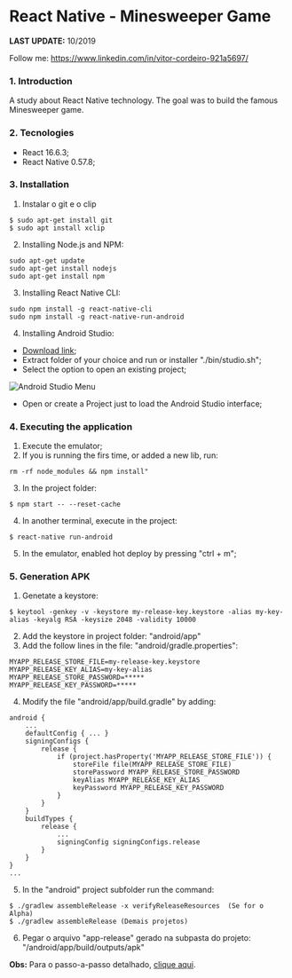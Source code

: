 # React Native - Minesweeper Game

**LAST UPDATE:** 10/2019

Follow me: https://www.linkedin.com/in/vitor-cordeiro-921a5697/

### 1. Introduction

A study about React Native technology. The goal was to build the famous Minesweeper game.

### 2. Tecnologies

- React 16.6.3;
- React Native 0.57.8;

### 3. Installation

1. Instalar o git e o clip

```
$ sudo apt-get install git
$ sudo apt install xclip
```

2. Installing Node.js and NPM:

```
sudo apt-get update
sudo apt-get install nodejs
sudo apt-get install npm
```

3. Installing React Native CLI:

```
sudo npm install -g react-native-cli
sudo npm install -g react-native-run-android
```

4. Installing Android Studio:

- [Download link](https://developer.android.com/studio/);
- Extract folder of your choice and run or installer "./bin/studio.sh";
- Select the option to open an existing project;

![Android Studio Menu](https://raw.githubusercontent.com/vitorfmc/react-native-minesweeper-game/master/src/images/image_android_studio.png)

- Open or create a Project just to load the Android Studio interface;

### 4. Executing the application

1. Execute the emulator;
2. If you is running the firs time, or added a new lib, run: 

```
rm -rf node_modules && npm install"
```

3. In the project folder: 

```
$ npm start -- --reset-cache
```

4. In another terminal, execute in the project: 

```
$ react-native run-android
```

5. In the emulator, enabled hot deploy by pressing "ctrl + m";

### 5. Generation APK

1. Genetate a keystore:

```
$ keytool -genkey -v -keystore my-release-key.keystore -alias my-key-alias -keyalg RSA -keysize 2048 -validity 10000
```

2. Add the keystore in project folder: "android/app"
3. Add the follow lines in the file: "android/gradle.properties":

```
MYAPP_RELEASE_STORE_FILE=my-release-key.keystore
MYAPP_RELEASE_KEY_ALIAS=my-key-alias
MYAPP_RELEASE_STORE_PASSWORD=*****
MYAPP_RELEASE_KEY_PASSWORD=*****
```

4. Modify the file "android/app/build.gradle" by adding:

```
android {
    ...
    defaultConfig { ... }
    signingConfigs {
        release {
            if (project.hasProperty('MYAPP_RELEASE_STORE_FILE')) {
                storeFile file(MYAPP_RELEASE_STORE_FILE)
                storePassword MYAPP_RELEASE_STORE_PASSWORD
                keyAlias MYAPP_RELEASE_KEY_ALIAS
                keyPassword MYAPP_RELEASE_KEY_PASSWORD
            }
        }
    }
    buildTypes {
        release {
            ...
            signingConfig signingConfigs.release
        }
    }
}
...
```

5. In the "android" project subfolder run the command:

```
$ ./gradlew assembleRelease -x verifyReleaseResources  (Se for o Alpha)
$ ./gradlew assembleRelease (Demais projetos)
```

6. Pegar o arquivo "app-release" gerado na subpasta do projeto: "/android/app/build/outputs/apk"


**Obs:** Para o passo-a-passo detalhado, [clique aqui](https://facebook.github.io/react-native/docs/signed-apk-android).
